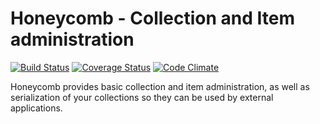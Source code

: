 # Honeycomb - Collection and Item administration

[![Build Status](https://travis-ci.org/ndlib/honeycomb.svg?branch=master)](https://travis-ci.org/ndlib/honeycomb)
[![Coverage Status](https://img.shields.io/coveralls/ndlib/honeycomb.svg)](https://coveralls.io/r/ndlib/honeycomb?branch=master)
[![Code Climate](https://codeclimate.com/github/ndlib/honeycomb/badges/gpa.svg)](https://codeclimate.com/github/ndlib/honeycomb)

Honeycomb provides basic collection and item administration, as well as serialization of your collections so they can be used by external applications.
